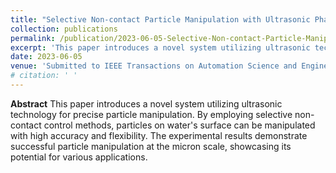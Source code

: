 ```yaml
---
title: "Selective Non-contact Particle Manipulation with Ultrasonic Phased Transducer Array and Microscope"
collection: publications
permalink: /publication/2023-06-05-Selective-Non-contact-Particle-Manipulation-with-Ultrasonic-Phased-Transducer-Array-and-Microscope
excerpt: 'This paper introduces a novel system utilizing ultrasonic technology for precise particle manipulation. By employing selective non-contact control methods, particles on water&apos;s surface can be manipulated with high accuracy and flexibility. The experimental results demonstrate successful particle manipulation at the micron scale, showcasing its potential for various applications.'
date: 2023-06-05
venue: 'Submitted to IEEE Transactions on Automation Science and Engineering'
# citation: ' '
---
```

**Abstract**
This paper introduces a novel system utilizing ultrasonic technology for precise particle manipulation. By employing selective non-contact control methods, particles on water&apos;s surface can be manipulated with high accuracy and flexibility. The experimental results demonstrate successful particle manipulation at the micron scale, showcasing its potential for various applications.

<!-- Recommended citation:   -->
